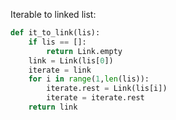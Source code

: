 Iterable to linked list:
```python
def it_to_link(lis):
	if lis == []:
		return Link.empty
	link = Link(lis[0])
	iterate = link
	for i in range(1,len(lis)):
		iterate.rest = Link(lis[i])
		iterate = iterate.rest
	return link
```
